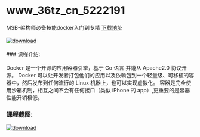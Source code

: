 # www_36tz_cn_5222191
MSB-架构师必备技能docker入门到专精
[下载地址](http://www.36tz.cn/article/5222191 "下载地址")
<br/></br>[![download](http://36tz.cn/muke_img/2021_12_1-78-300x230.png "下载地址")](http://www.36tz.cn/article/5222191 "下载地址")
<br/></br>### 课程介绍:<br/></br>Docker 是一个开源的应用容器引擎，基于 Go 语言 并遵从 Apache2.0 协议开源。
Docker 可以让开发者打包他们的应用以及依赖包到一个轻量级、可移植的容器中，然后发布到任何流行的 Linux 机器上，也可以实现虚拟化。
容器是完全使用沙箱机制，相互之间不会有任何接口（类似 iPhone 的 app）,更重要的是容器性能开销极低。

### 课程截图:
[![download](http://36tz.cn/muke_img/2021_12_2-47.png "下载地址")](http://www.36tz.cn/article/5222191 "下载地址")
